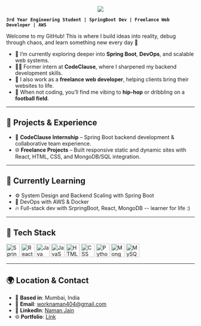 <p align="center">
  <img src="https://readme-typing-svg.herokuapp.com?font=Fira+Code&weight=500&size=30&pause=1000&color=61DAFB&center=true&vCenter=true&width=900&height=100&lines=Hi%2C+I'm+Naman+Jain+👋;SpringBoot+Dev+%7C+SDE+%7C+AWS;Freelance+Web+Developer+%7C+ReactJS">
</p>

**`3rd Year Engineering Student | SpringBoot Dev | Freelance Web Developer | AWS`**

Welcome to my GitHub! This is where I build ideas into reality, debug through chaos, and learn something new every day 🚀

- 🌱 I’m currently exploring deeper into **Spring Boot**, **DevOps**, and scalable web systems.
- 👨‍💻 Former intern at **CodeClause**, where I sharpened my backend development skills.
- 💼 I also work as a **freelance web developer**, helping clients bring their websites to life.
- 🧠 When not coding, you’ll find me vibing to **hip-hop** or dribbling on a **football field**.

---

## 💼 Projects & Experience
- 🔧 **CodeClause Internship** – Spring Boot backend development & collaborative team experience.
- 🌐 **Freelance Projects** – Built responsive static and dynamic sites with React, HTML, CSS, and MongoDB/SQL integration.

---

## 🧠 Currently Learning
- ⚙️ System Design and Backend Scaling with Spring Boot
- 🤖 DevOps with AWS & Docker
- 🔥 Full-stack dev with SrpringBoot, React, MongoDB -- learner for life :)

---

## 🧰 Tech Stack
<p align="left">
  <img src="https://www.vectorlogo.zone/logos/springio/springio-icon.svg" width="36" alt="Spring Boot">
  <img src="https://raw.githubusercontent.com/danielcranney/readme-generator/main/public/icons/skills/react-colored.svg" width="36" alt="React">
   <img src="https://raw.githubusercontent.com/danielcranney/readme-generator/main/public/icons/skills/java-colored.svg" width="36" alt="Java">
  <img src="https://raw.githubusercontent.com/danielcranney/readme-generator/main/public/icons/skills/javascript-colored.svg" width="36" alt="JavaScript">
  <img src="https://raw.githubusercontent.com/danielcranney/readme-generator/main/public/icons/skills/html5-colored.svg" width="36" alt="HTML">
  <img src="https://raw.githubusercontent.com/danielcranney/readme-generator/main/public/icons/skills/css3-colored.svg" width="36" alt="CSS">
  <img src="https://raw.githubusercontent.com/danielcranney/readme-generator/main/public/icons/skills/python-colored.svg" width="36" alt="Python">
  <img src="https://raw.githubusercontent.com/danielcranney/readme-generator/main/public/icons/skills/mongodb-colored.svg" width="36" alt="MongoDB">
  <img src="https://raw.githubusercontent.com/danielcranney/readme-generator/main/public/icons/skills/mysql-colored.svg" width="36" alt="MySQL">
</p>

---

## 🌍 Location & Contact
- 📍 **Based in**: Mumbai, India
- 📧 **Email**: [worknaman404@gmail.com](mailto:worknaman404@gmail.com)
- 💼 **LinkedIn**: [Naman Jain](https://www.linkedin.com/in/namanjain85/)
- 🌐 **Portfolio**: [Link](https://namanjain404.netlify.app/)
